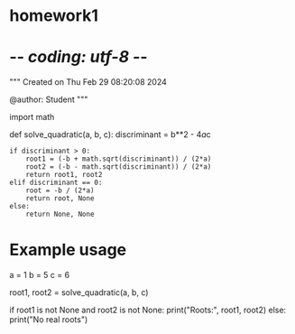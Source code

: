 # homework1
# -*- coding: utf-8 -*-
"""
Created on Thu Feb 29 08:20:08 2024

@author: Student
"""

import math

def solve_quadratic(a, b, c):
    discriminant = b**2 - 4*a*c

    if discriminant > 0:
        root1 = (-b + math.sqrt(discriminant)) / (2*a)
        root2 = (-b - math.sqrt(discriminant)) / (2*a)
        return root1, root2
    elif discriminant == 0:
        root = -b / (2*a)
        return root, None
    else:
        return None, None

# Example usage
a = 1
b = 5
c = 6

root1, root2 = solve_quadratic(a, b, c)

if root1 is not None and root2 is not None:
    print("Roots:", root1, root2)
else:
    print("No real roots")
